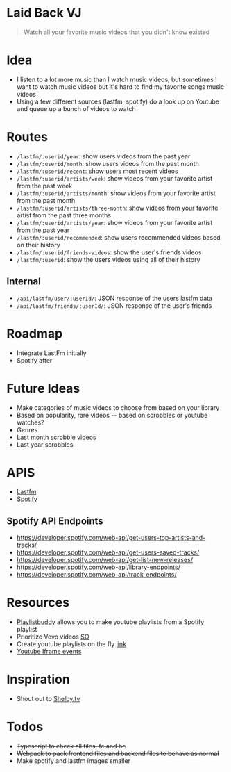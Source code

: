 Laid Back VJ
============
> Watch all your favorite music videos that you didn't know existed

# Idea
* I listen to a lot more music than I watch music videos, but sometimes I want
to watch music videos but it's hard to find my favorite songs music videos
* Using a few different sources (lastfm, spotify) do a look up on Youtube
and queue up a bunch of videos to watch

# Routes
* `/lastfm/:userid/year`: show users videos from the past year
* `/lastfm/:userid/month`: show users videos from the past month
* `/lastfm/:userid/recent`: show users most recent videos
* `/lastfm/:userid/artists/week`: show videos from your favorite artist from the past week
* `/lastfm/:userid/artists/month`: show videos from your favorite artist from the past month
* `/lastfm/:userid/artists/three-month`: show videos from your favorite artist from the past three months
* `/lastfm/:userid/artists/year`: show videos from your favorite artist from the past year
* `/lastfm/:userid/recommended`: show users recommended videos based on their history
* `/lastfm/:userid/friends-videos`: show the user's friends videos
* `/lastfm/:userid`: show the users videos using all of their history

## Internal
* `/api/lastfm/user/:userId/`: JSON response of the users lastfm data
* `/api/lastfm/friends/:userId/`: JSON response of the user's friends


# Roadmap
* Integrate LastFm initially
* Spotify after

# Future Ideas
* Make categories of music videos to choose from based on your library
* Based on popularity, rare videos -- based on scrobbles or youtube watches?
* Genres
* Last month scrobble videos
* Last year scrobbles

# APIS
* [Lastfm](https://www.last.fm/api)
* [Spotify](https://developer.spotify.com/web-api/)

## Spotify API Endpoints
* https://developer.spotify.com/web-api/get-users-top-artists-and-tracks/
* https://developer.spotify.com/web-api/get-users-saved-tracks/
* https://developer.spotify.com/web-api/get-list-new-releases/
* https://developer.spotify.com/web-api/library-endpoints/
* https://developer.spotify.com/web-api/track-endpoints/

# Resources
* [Playlistbuddy](http://www.playlistbuddy.com/) allows you to make youtube playlists
from a Spotify playlist
* Prioritize Vevo videos [SO](https://stackoverflow.com/questions/29369368/youtube-api-search-vevo-video-in-priority)
* Create youtube playlists on the fly [link](https://www.labnol.org/internet/create-youtube-playlists/28827/)
* [Youtube Iframe events](https://developers.google.com/youtube/iframe_api_reference#Events)

# Inspiration
* Shout out to [Shelby.tv](http://shelby.tv/)

# Todos
* ~~Typescript to check all files, fe and be~~
* ~~Webpack to pack frontend files and backend files to behave as normal~~
* Make spotify and lastfm images smaller
